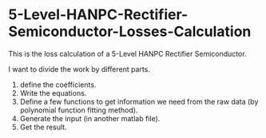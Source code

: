 # 5-Level-HANPC-Rectifier-Semiconductor-Losses-Calculation
This is the loss calculation of a 5-Level HANPC Rectifier Semiconductor.

I want to divide the work by different parts. 
1. define the coefficients.
2. Write the equations.
3. Define a few functions to get information we need from the raw data (by polynomial function fitting method).
4. Generate the input (in another matlab file).
5. Get the result.

